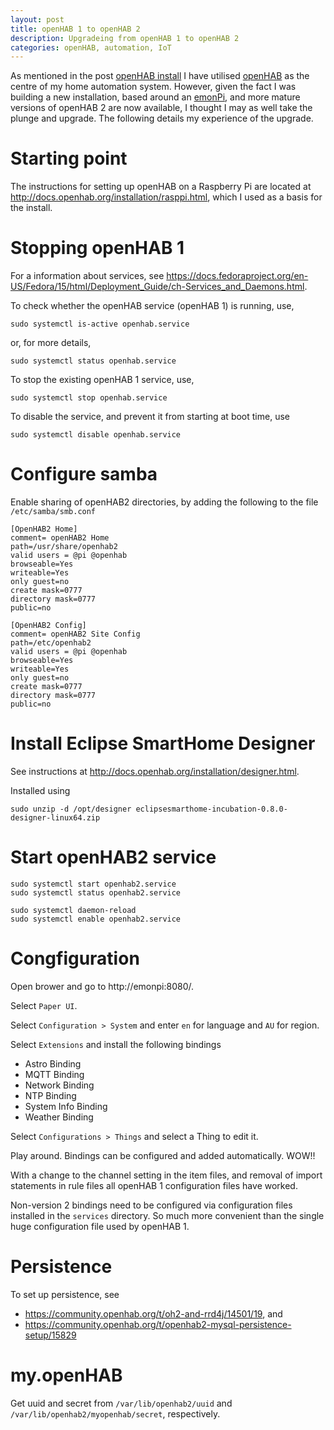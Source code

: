 ```yaml
---
layout: post
title: openHAB 1 to openHAB 2
description: Upgradeing from openHAB 1 to openHAB 2
categories: openHAB, automation, IoT
---
```


As mentioned in the post [openHAB install](../openhab-installation) I have utilised [openHAB](http://openhab.org) as the centre of my home automation system. However, given the fact I was building a new installation, based around an [emonPi](https://guide.openenergymonitor.org/), and more mature versions of openHAB 2 are now available, I thought I may as well take the plunge and upgrade. The following details my experience of the upgrade.

# Starting point

The instructions for setting up openHAB on a Raspberry Pi are located at http://docs.openhab.org/installation/rasppi.html, which I used as a basis for the install.

# Stopping openHAB 1

For a information about services, see https://docs.fedoraproject.org/en-US/Fedora/15/html/Deployment_Guide/ch-Services_and_Daemons.html.

To check whether the openHAB service (openHAB 1) is running, use,

```
sudo systemctl is-active openhab.service
```

or, for more details,

```
sudo systemctl status openhab.service
```


To stop the existing openHAB 1 service, use,

```
sudo systemctl stop openhab.service
```

To disable the service, and prevent it from starting at boot time, use

```
sudo systemctl disable openhab.service
```

# Configure samba

Enable sharing of openHAB2 directories, by adding the following to the file `/etc/samba/smb.conf`

```
[OpenHAB2 Home]
comment= openHAB2 Home
path=/usr/share/openhab2
valid users = @pi @openhab
browseable=Yes
writeable=Yes
only guest=no
create mask=0777
directory mask=0777
public=no

[OpenHAB2 Config]
comment= openHAB2 Site Config
path=/etc/openhab2
valid users = @pi @openhab
browseable=Yes
writeable=Yes
only guest=no
create mask=0777
directory mask=0777
public=no
```

# Install Eclipse SmartHome Designer

See instructions at http://docs.openhab.org/installation/designer.html.

Installed using

```
sudo unzip -d /opt/designer eclipsesmarthome-incubation-0.8.0-designer-linux64.zip
```

# Start openHAB2 service

```
sudo systemctl start openhab2.service
sudo systemctl status openhab2.service

sudo systemctl daemon-reload
sudo systemctl enable openhab2.service
```

# Congfiguration

Open brower and go to http://emonpi:8080/.

Select `Paper UI`.

Select `Configuration > System` and enter `en` for language and `AU` for region.

Select `Extensions` and install the following bindings

* Astro Binding
* MQTT Binding
* Network Binding
* NTP Binding
* System Info Binding
* Weather Binding

Select `Configurations > Things` and select a Thing to edit it.

Play around. Bindings can be configured and added automatically. WOW!!

With a change to the channel setting in the item files, and removal of import statements in rule files all openHAB 1 configuration files have worked.

Non-version 2 bindings need to be configured via configuration files installed in the `services` directory. So much more convenient than the single huge configuration file used by openHAB 1.

# Persistence

To set up persistence, see

* https://community.openhab.org/t/oh2-and-rrd4j/14501/19, and
* https://community.openhab.org/t/openhab2-mysql-persistence-setup/15829

# my.openHAB

Get uuid and secret from `/var/lib/openhab2/uuid` and `/var/lib/openhab2/myopenhab/secret`, respectively.
